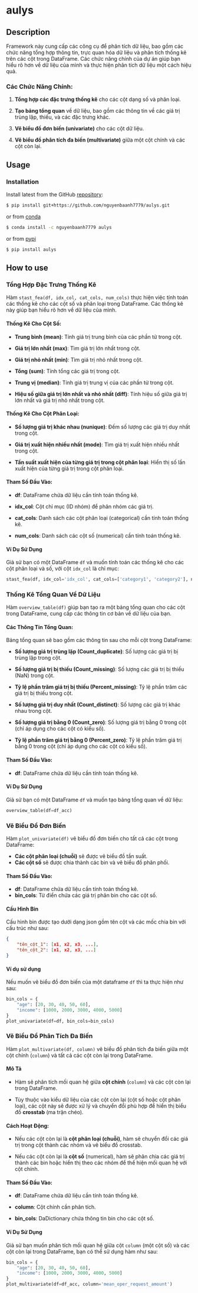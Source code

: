 # aulys

## Description
Framework này cung cấp các công cụ để phân tích dữ liệu, bao gồm các chức năng tổng hợp thông tin, trực quan hóa dữ liệu và phân tích thống kê trên các cột trong DataFrame. Các chức năng chính của dự án giúp bạn hiểu rõ hơn về dữ liệu của mình và thực hiện phân tích dữ liệu một cách hiệu quả.

### Các Chức Năng Chính:
1. **Tổng hợp các đặc trưng thống kê** cho các cột dạng số và phân loại.

2. **Tạo bảng tổng quan** về dữ liệu, bao gồm các thông tin về các giá trị trùng lặp, thiếu, và các đặc trưng khác.

3. **Vẽ biểu đồ đơn biến (univariate)** cho các cột dữ liệu.

4. **Vẽ biểu đồ phân tích đa biến (multivariate)** giữa một cột chính và các cột còn lại.

## Usage

### Installation

Install latest from the GitHub [repository][repo]:

```sh
$ pip install git+https://github.com/nguyenbaanh7779/aulys.git
```

or from [conda][conda]

```sh
$ conda install -c nguyenbaanh7779 aulys
```

or from [pypi][pypi]


```sh
$ pip install aulys
```


[repo]: https://github.com/nguyenbaanh7779/aulys
[docs]: https://nguyenbaanh7779.github.io/aulys/
[pypi]: https://pypi.org/project/aulys/
[conda]: https://anaconda.org/nguyenbaanh7779/aulys

## How to use

### Tổng Hợp Đặc Trưng Thống Kê

Hàm `stast_fea(df, idx_col, cat_cols, num_cols)` thực hiện việc tính toán các thống kê cho các cột số và phân loại trong DataFrame. Các thống kê này giúp bạn hiểu rõ hơn về dữ liệu của mình.

#### Thống Kê Cho Cột Số:

- **Trung bình (mean)**: Tính giá trị trung bình của các phần tử trong cột.

- **Giá trị lớn nhất (max)**: Tìm giá trị lớn nhất trong cột.

- **Giá trị nhỏ nhất (min)**: Tìm giá trị nhỏ nhất trong cột.

- **Tổng (sum)**: Tính tổng các giá trị trong cột.

- **Trung vị (median)**: Tính giá trị trung vị của các phần tử trong cột.

- **Hiệu số giữa giá trị lớn nhất và nhỏ nhất (diff)**: Tính hiệu số giữa giá trị lớn nhất và giá trị nhỏ nhất trong cột.

#### Thống Kê Cho Cột Phân Loại:

- **Số lượng giá trị khác nhau (nunique)**: Đếm số lượng các giá trị duy nhất trong cột.

- **Giá trị xuất hiện nhiều nhất (mode)**: Tìm giá trị xuất hiện nhiều nhất trong cột.

- **Tần suất xuất hiện của từng giá trị trong cột phân loại**: Hiển thị số lần xuất hiện của từng giá trị trong cột phân loại.

#### Tham Số Đầu Vào:
- **df**: DataFrame chứa dữ liệu cần tính toán thống kê.

- **idx_col**: Cột chỉ mục (ID nhóm) để phân nhóm các giá trị.

- **cat_cols**: Danh sách các cột phân loại (categorical) cần tính toán thống kê.

- **num_cols**: Danh sách các cột số (numerical) cần tính toán thống kê.

#### Ví Dụ Sử Dụng

Giả sử bạn có một DataFrame `df` và muốn tính toán các thống kê cho các cột phân loại và số, với cột `idx_col` là chỉ mục:

```python
stast_fea(df, idx_col='idx_col', cat_cols=['category1', 'category2'], num_cols=['numerical1', 'numerical2'])
```

### Thống Kê Tổng Quan Về Dữ Liệu

Hàm `overview_table(df)` giúp bạn tạo ra một bảng tổng quan cho các cột trong DataFrame, cung cấp các thông tin cơ bản về dữ liệu của bạn.

#### Các Thông Tin Tổng Quan:

Bảng tổng quan sẽ bao gồm các thông tin sau cho mỗi cột trong DataFrame:

- **Số lượng giá trị trùng lặp (Count_duplicate)**: Số lượng các giá trị bị trùng lặp trong cột.

- **Số lượng giá trị bị thiếu (Count_missing)**: Số lượng các giá trị bị thiếu (NaN) trong cột.

- **Tỷ lệ phần trăm giá trị bị thiếu (Percent_missing)**: Tỷ lệ phần trăm các giá trị bị thiếu trong cột.

- **Số lượng giá trị duy nhất (Count_distinct)**: Số lượng các giá trị khác nhau trong cột.

- **Số lượng giá trị bằng 0 (Count_zero)**: Số lượng giá trị bằng 0 trong cột (chỉ áp dụng cho các cột có kiểu số).

- **Tỷ lệ phần trăm giá trị bằng 0 (Percent_zero)**: Tỷ lệ phần trăm giá trị bằng 0 trong cột (chỉ áp dụng cho các cột có kiểu số).

#### Tham Số Đầu Vào:
- **df**: DataFrame chứa dữ liệu cần tính toán thống kê.

#### Ví Dụ Sử Dụng

Giả sử bạn có một DataFrame `df` và muốn tạo bảng tổng quan về dữ liệu:

```python
overview_table(df=df_acc)
```

### Vẽ Biểu Đồ Đơn Biến

Hàm `plot_univariate(df)` vẽ biểu đồ đơn biến cho tất cả các cột trong DataFrame:

- **Các cột phân loại (chuỗi)** sẽ được vẽ biểu đồ tần suất.
- **Các cột số** sẽ được chia thành các bin và vẽ biểu đồ phân phối.

#### Tham Số Đầu Vào:
- **df**: DataFrame chứa dữ liệu cần tính toán thống kê.
- **bin_cols**: Từ điển chứa các giá trị phân bin cho các cột số.

#### Cấu Hình Bin

Cấu hình bin được tạo dưới dạng json gồm tên cột và các mốc chia bin với cấu trúc như sau:

```json
{
    "tên_cột_1": [x1, x2, x3, ...],
    "tên_cột_2": [x1, x2, x3, ...]
}
```

#### Ví dụ sử dụng

Nếu muốn vẽ biểu đồ đơn biến của một dataframe `df` thì ta thực hiện như sau:
```python
bin_cols = {
    "age": [20, 30, 40, 50, 60],
    "income": [1000, 2000, 3000, 4000, 5000]
}
plot_univariate(df=df, bin_cols=bin_cols)
```

### Vẽ Biểu Đồ Phân Tích Đa Biến

Hàm `plot_multivariate(df, column)` vẽ biểu đồ phân tích đa biến giữa một cột chính (`column`) và tất cả các cột còn lại trong DataFrame.

#### Mô Tả

- Hàm sẽ phân tích mối quan hệ giữa **cột chính** (`column`) và các cột còn lại trong DataFrame.

- Tùy thuộc vào kiểu dữ liệu của các cột còn lại (cột số hoặc cột phân loại), các cột này sẽ được xử lý và chuyển đổi phù hợp để hiển thị biểu đồ **crosstab** (ma trận chéo).

#### Cách Hoạt Động:

- Nếu các cột còn lại là **cột phân loại (chuỗi)**, hàm sẽ chuyển đổi các giá trị trong cột thành các nhóm và vẽ biểu đồ crosstab.

- Nếu các cột còn lại là **cột số** (numerical), hàm sẽ phân chia các giá trị thành các bin hoặc hiển thị theo các nhóm để thể hiện mối quan hệ với cột chính.

#### Tham Số Đầu Vào:

- **df**: DataFrame chứa dữ liệu cần tính toán thống kê.

- **column**: Cột chính cần phân tích.

- **bin_cols**: DaDictionary chứa thông tin bin cho các cột số.

#### Ví Dụ Sử Dụng

Giả sử bạn muốn phân tích mối quan hệ giữa cột `column` (một cột số) và các cột còn lại trong DataFrame, bạn có thể sử dụng hàm như sau:

```python
bin_cols = {
    "age": [20, 30, 40, 50, 60],
    "income": [1000, 2000, 3000, 4000, 5000]
}
plot_multivariate(df=df_acc, column='mean_oper_request_amount')
```